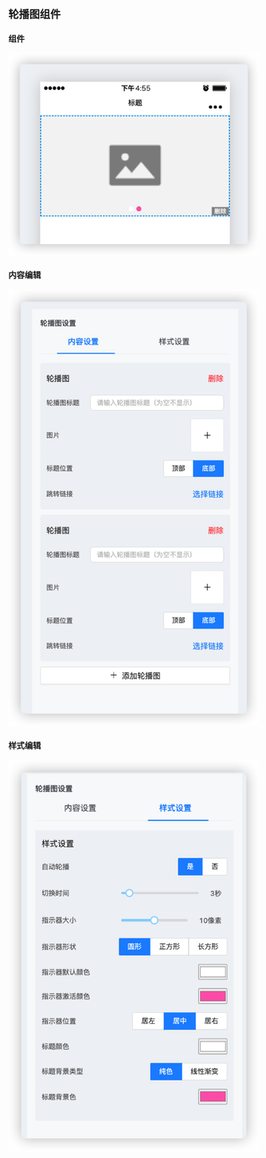 ## 轮播图组件

### 组件
![组件](./images/content.png)
### 内容编辑
![Alt text](./images//editor-content.png)
### 样式编辑
![样式编辑](./images/editor-style.png)